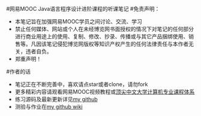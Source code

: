 #网易MOOC Java语言程序设计进阶课程的听课笔记
#免责声明：
* 本笔记旨在加强网易MOOC学员之间讨论、交流、学习
* 禁止任何媒体、网站或个人在未经博览网书面授权的情况下对笔记的任何部分进行商业用途上的使用、复制、修改、抄录、传播或与其它产品捆绑使用、销售等。凡因该笔记侵犯博览网版权等知识产权产生的任何法律责任与本作者无关，违者自负。
* 郑重声明！

#作者的话
* 笔记正在不断完善中，喜欢请点star或者clone，请勿fork
* 更多精彩内容请观看网易MOOC视频教程或<a href="http://study.163.com/curricula/cs.htm">顶尖中文大学计算机专业课程体系</a>
* 练习源码及最新更新详见<a href="https://github.com/zhoujianwen/JavaJinJie.git">my github</a>
* 测验与作业在<a href="https://github.com/zhoujianwen/JavaJinJie/wiki">my github wiki</a>
